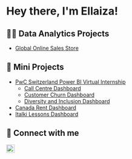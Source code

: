 # Hey there, I'm Ellaiza!

## 👩‍💻 Data Analytics Projects
+ [Global Online Sales Store](https://github.com/emcaboles/global-sales/tree/main)

## 🌱 Mini Projects
+ [PwC Switzerland Power BI Virtual Internship](https://forage-uploads-prod.s3.amazonaws.com/completion-certificates/PwC%20Switzerland/a87GpgE6tiku7q3gu_PwC%20Switzerland_uzEQFRk6HJq9Pv4RN_1711618438250_completion_certificate.pdf)
  + [Call Centre Dashboard](https://app.powerbi.com/view?r=eyJrIjoiMzkyNTE0MDUtYTg5OC00OGVkLWIxMTQtNTA4M2VkMjVlNGViIiwidCI6ImRmODY3OWNkLWE4MGUtNDVkOC05OWFjLWM4M2VkN2ZmOTVhMCJ9)
  + [Customer Churn Dashboard](https://app.powerbi.com/view?r=eyJrIjoiODQ3YmNhMTYtN2Q3ZS00ZDEzLTg3YTAtYjJiMTVhM2Q5OTA1IiwidCI6ImRmODY3OWNkLWE4MGUtNDVkOC05OWFjLWM4M2VkN2ZmOTVhMCJ9)
  + [Diversity and Inclusion Dashboard](https://app.powerbi.com/view?r=eyJrIjoiMGUzZDQ3ZTQtOTZkMS00ZTBlLTliZGYtNjNkZDhhOWRhMzU3IiwidCI6ImRmODY3OWNkLWE4MGUtNDVkOC05OWFjLWM4M2VkN2ZmOTVhMCJ9)
+ [Canada Rent Dashboard](https://app.powerbi.com/view?r=eyJrIjoiM2QwMDM3ODMtODcyNy00MDc5LWJjZDUtNGU0ZGU0NGU1YjVlIiwidCI6ImRmODY3OWNkLWE4MGUtNDVkOC05OWFjLWM4M2VkN2ZmOTVhMCJ9)
+ [Italki Lessons Dashboard](https://app.powerbi.com/view?r=eyJrIjoiNGVkZjFjYWEtNTkxMi00MTRmLWJkNTMtZjFiNDJkM2Y4NGFkIiwidCI6ImRmODY3OWNkLWE4MGUtNDVkOC05OWFjLWM4M2VkN2ZmOTVhMCJ9)

## 📱 Connect with me
[<img align="left" alt="EllaizaCaboles | LinkedIn" width="22px" src="https://cdn.jsdelivr.net/npm/simple-icons@v3/icons/linkedin.svg" />][linkedin]

[linkedin]: https://www.linkedin.com/in/emgcaboles/

<!--
[<img align="left" alt="EllaizaCaboles | GMail" src="https://img.shields.io/badge/Gmail-D14836?style=for-the-badge&logo=gmail&logoColor=white" />][gmail]
[<img align="left" alt="EllaizaCaboles | LinkedIn" src="https://img.shields.io/badge/LinkedIn-0077B5?style=for-the-badge&logo=linkedin&logoColor=white" />][linkedin]
**joshmadakor1/joshmadakor1** is a ✨ _special_ ✨ repository because its `README.md` (this file) appears on your GitHub profile.

Here are some ideas to get you started:

- 🔭 I’m currently working on ...
- 🌱 I’m currently learning ...
- 👯 I’m looking to collaborate on ...
- 🤔 I’m looking for help with ...
- 💬 Ask me about ...
- 📫 How to reach me: ...
- 😄 Pronouns: ...
- ⚡ Fun fact: ...
📝 
-->
